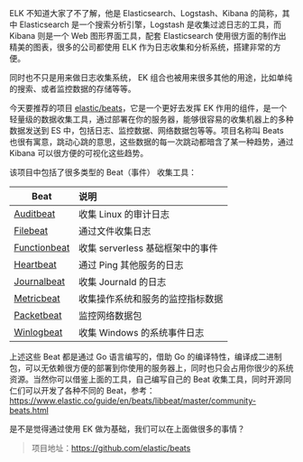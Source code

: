 ELK 不知道大家了不了解，他是 Elasticsearch、Logstash、Kibana 的简称，其中 Elasticsearch 是一个搜索分析引擎，Logstash 是收集过滤日志的工具，而 Kibana 则是一个 Web 图形界面工具，配套 Elasticsearch 使用很方面的制作出精美的图表，很多的公司都使用 ELK 作为日志收集和分析系统，搭建非常的方便。

同时也不只是用来做日志收集系统， EK 组合也被用来很多其他的用途，比如单纯的搜索、或者监控数据的存储等等。

今天要推荐的项目 [elastic/beats](https://github.com/elastic/beats)，它是一个更好去发挥 EK 作用的组件，是一个轻量级的数据收集工具，通过部署在你的服务器，能够很容易的收集机器上的多种数据发送到 ES 中，包括日志、监控数据、网络数据包等等。项目名称叫 Beats 也很有寓意，跳动心跳的意思，这些数据的每一次跳动都暗含了某一种趋势，通过 Kibana 可以很方便的可视化这些趋势。

该项目中包括了很多类型的 Beat（事件） 收集工具：

| Beat                                                         | 说明                             |
| ------------------------------------------------------------ | :------------------------------- |
| [Auditbeat](https://github.com/elastic/beats/tree/master/auditbeat) | 收集 Linux 的审计日志            |
| [Filebeat](https://github.com/elastic/beats/tree/master/filebeat) | 通过文件收集日志                 |
| [Functionbeat](https://github.com/elastic/beats/tree/master/x-pack/functionbeat) | 收集 serverless 基础框架中的事件 |
| [Heartbeat](https://github.com/elastic/beats/tree/master/heartbeat) | 通过 Ping 其他服务的日志         |
| [Journalbeat](https://github.com/elastic/beats/tree/master/journalbeat) | 收集 Journald 的日志             |
| [Metricbeat](https://github.com/elastic/beats/tree/master/metricbeat) | 收集操作系统和服务的监控指标数据 |
| [Packetbeat](https://github.com/elastic/beats/tree/master/packetbeat) | 监控网络数据包                   |
| [Winlogbeat](https://github.com/elastic/beats/tree/master/winlogbeat) | 收集 Windows 的系统事件日志      |

上述这些 Beat 都是通过 Go 语言编写的，借助 Go 的编译特性，编译成二进制包，可以无依赖很方便的部署到你使用的服务器上，同时也只会占用你很少的系统资源。当然你可以借鉴上面的工具，自己编写自己的 Beat 收集工具，同时开源同仁们可以开发了各种不同的 Beat，参考：https://www.elastic.co/guide/en/beats/libbeat/master/community-beats.html

是不是觉得通过使用 EK 做为基础，我们可以在上面做很多的事情？

> 项目地址：https://github.com/elastic/beats